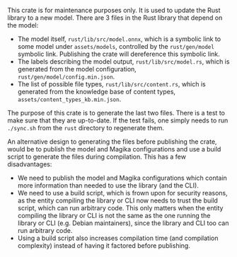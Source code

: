 This crate is for maintenance purposes only. It is used to update the Rust library to a new model.
There are 3 files in the Rust library that depend on the model:

- The model itself, `rust/lib/src/model.onnx`, which is a symbolic link to some model under
  `assets/models`, controlled by the `rust/gen/model` symbolic link. Publishing the crate will
  dereference this symbolic link.
- The labels describing the model output, `rust/lib/src/model.rs`, which is generated from the model
  configuration, `rust/gen/model/config.min.json`.
- The list of possible file types, `rust/lib/src/content.rs`, which is generated from the knowledge
  base of content types, `assets/content_types_kb.min.json`.

The purpose of this crate is to generate the last two files. There is a test to make sure that they
are up-to-date. If the test fails, one simply needs to run `./sync.sh` from the `rust` directory to
regenerate them.

An alternative design to generating the files before publishing the crate, would be to publish the
model and Magika configurations and use a build script to generate the files during compilation.
This has a few disadvantages:

- We need to publish the model and Magika configurations which contain more information than needed
  to use the library (and the CLI).
- We need to use a build script, which is frown upon for security reasons, as the entity compiling
  the library or CLI now needs to trust the build script, which can run arbitrary code. This only
  matters when the entity compiling the library or CLI is not the same as the one running the
  library or CLI (e.g. Debian maintainers), since the library and CLI too can run arbitrary code.
- Using a build script also increases compilation time (and compilation complexity) instead of
  having it factored before publishing.
